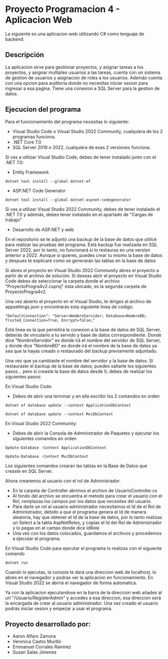 # Proyecto Programacion 4 - Aplicacion Web
La siguiente es una aplicacion web utilizando C# como lenguaje de backend.

## Descripción
La aplicacion sirve para gestionar proyectos, y asignar tareas a los proyectos, y asignar multiples usuarios a las tareas, cuenta con un sistema de gestion de usuarios y asignacion de roles a los usuarios.
Además cuenta con una opcion para auditoria donde no necesitas iniciar sesion para ingresar a esa pagina. Tiene una conexion a SQL Server para la gestion de datos.

## Ejecucion del programa
Para el funcionamiento del programa necesitas lo siguiente:
* Visual Studio Code o Visual Studio 2022 Community, cualquiera de los 2 programas funciona.
* .NET Core 7.0
* SQL Server 2019 o 2022, cualquiera de esas 2 versiones funciona.

Si vas a utilizar Visual Studio Code, debes de tener instalado junto con el .NET 7.0:
* Entity Framework
```console
dotnet tool install --global dotnet-ef
```

* ASP.NET Code Generator
```console
dotnet tool install --global dotnet-aspnet-codegenerator
```

Si vas a utilizar Visual Studio 2022 Community, debes de tener instalado el .NET 7.0 y además, debes tener instalado en el apartado de "Cargas de trabajo"
* Desarrollo de ASP.NET y web

En el repositorio se te adjuntó una backup de la base de datos que utilicé para realizar las pruebas del programa. Está backup fue realizada en SQL Server 2022, por lo tanto, no funcionará si lo restauras en una version anterior a 2022.
Aunque si quieres, puedes crear tu mismo la base de datos y despues te explicaré como se generarán las tablas en la base de datos

Si abres el proyecto en Visual Studio 2022 Community abres el proyecto a partir de el archivo de solución.
Si deseas abrir el proyecto en Visual Studio Code debes de seleccionar la carpeta donde el archivo "ProyectoProgra4v2.csproj" esta ubicado, es la segunda carpeta de ProyectoProgra4v2.

Una vez abierto el proyecto en el Visual Studio, te diriges al archivo de appsettings.json y encontrarás esta siguiente linea de codigo:
```console
"DefaultConnection": "Server=NombreServidor; Database=NombreBD; Trusted_Connection=True; Encrypt=false;"
```

Está linea es la que permitirá la conexion a la base de datos de SQL Server, deberás de vincularlo a tu servido y base de datos correspondiente.
Donde dice "NombreServidor" es donde irá el nombre del servidor de SQL Server, y donde dice "NombreBD" es donde irá el nombre de la base de datos ya sea que la hayas creado o restaurado del backup previamente adjuntado.

Una vez que ya cambiaste el nombre del servidor y la base de datos.
Si restauraste el backup de la base de datos, puedes saltarte los siguientes pasos... pero si creaste la base de datos desde 0, debes de realizar los siguientes pasos:

En Visual Studio Code:
* Debes de abrir una terminar y en ella escribir los 2 comandos en orden
```console
dotnet ef database update --context ApplicationDbContext
```
```console
dotnet ef database update --context MvcDbContext
```

En Visual Studio 2022 Community:
* Debes de abrir la Consola de Administrador de Paquetes y ejecutar los siguientes comandos en orden
```console
Update-Database -Context ApplicationDbContext
```
```console
Update-Database -Context MvcDbContext
```
Los siguientes comandos crearan las tablas en la Base de Datos que creaste en SQL Server.

Ahora crearemos al usuario con el rol de Administrador.
* En la carpeta de Controller abrimos el archivo de UsuarioController.cs
* Al fondo del archivo se encuentra el metodo para crear el usuario con el Rol, remplazas los campos por los datos que necesites del usuario.
* Para darle un rol al usuario administrador necesitamos el Id de el Rol de Administrador, debido a que el programa genera el Id de manera aleatoria, hay que obtener el Id de la base de datos, por lo tanto realizas un Select a la tabla AspNetRoles, y copias el Id del Rol de Administrador y lo pegas en el campo donde dice IdRole
* Una vez con los datos colocados, guardamos el archivos y procedemos a ejecutar el programa.

En Visual Studio Code para ejecutar el programa lo realizas con el siguiente comando
```console
dotnet run
```
Cuando lo ejecutas, la consola te dará una direccion web de localhost, lo abres en el navegador y podras ver la aplicacion en funcionamiento.
En Visual Studio 2022 se abrirá el navegador de forma automatica.

Ya con la aplicacion ejecutandose en la barra de la direccion web añades al url "/Usuario/RegisterAdmin" y accedes a esa direccion, esa direccion será la encargada de crear al usuario administrador.
Una vez creado el usuario podrás iniciar sesion y empezar a usar el programa.

## Proyecto desarrollado por:
* Aaron Alfaro Zamora
* Veronica Castro Murillo
* Emmanuel Corrales Ramirez
* Susan Salas Jimenez
